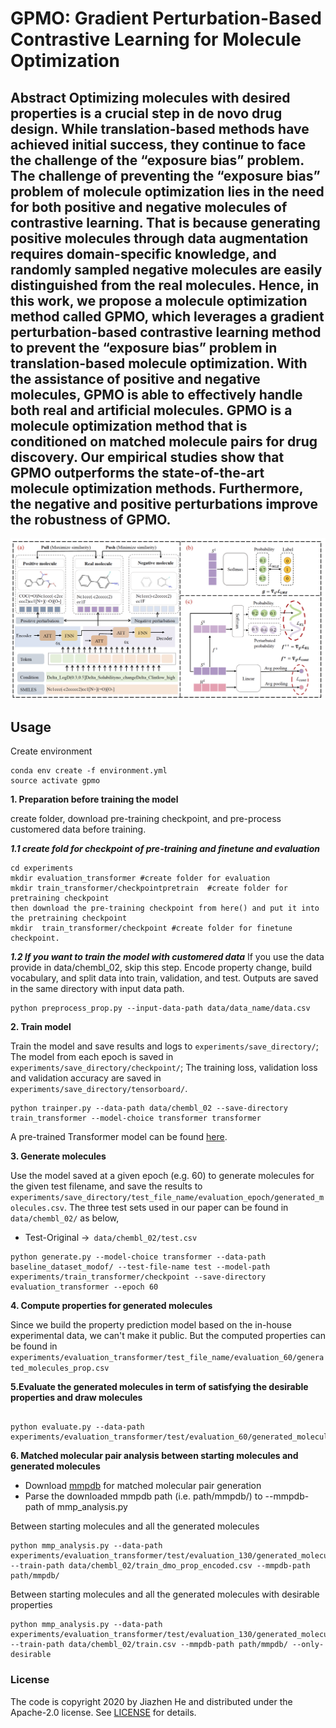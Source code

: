 
# GPMO: Gradient Perturbation-Based Contrastive Learning for Molecule Optimization
## Abstract Optimizing molecules with desired properties is a crucial step in de novo drug design. While translation-based methods have achieved initial success, they continue to face the challenge of the “exposure bias” problem. The challenge of preventing the “exposure bias” problem of molecule optimization lies in the need for both positive and negative molecules of contrastive learning. That is because generating positive molecules through data augmentation requires domain-specific knowledge, and randomly sampled negative molecules are easily distinguished from the real molecules. Hence, in this work, we propose a molecule optimization method called GPMO, which leverages a gradient perturbation-based contrastive learning method to prevent the “exposure bias” problem in translation-based molecule optimization. With the assistance of positive and negative molecules, GPMO is able to effectively handle both real and artificial molecules. GPMO is a molecule optimization method that is conditioned on matched molecule pairs for drug discovery. Our empirical studies show that GPMO outperforms the state-of-the-art molecule optimization methods. Furthermore, the negative and positive perturbations improve the robustness of GPMO.

![Framework](framework.jpg)
## Usage
Create environment 

```
conda env create -f environment.yml
source activate gpmo
```
**1. Preparation before training the model**

create folder, download pre-training checkpoint, and pre-process customered data before training.

***1.1 create fold for checkpoint of pre-training and finetune  and  evaluation***
```
cd experiments
mkdir evaluation_transformer #create folder for evaluation
mkdir train_transformer/checkpointpretrain  #create folder for pretraining checkpoint
then download the pre-training checkpoint from here() and put it into the pretraining checkpoint
mkdir  train_transformer/checkpoint #create folder for finetune checkpoint.
```
***1.2 If you want to train the model with customered data***
If you use the data provide in data/chembl_02, skip this step.
 Encode property change, build vocabulary, and split data into train, validation, and test. Outputs are saved in the same directory with input data path.
```
python preprocess_prop.py --input-data-path data/data_name/data.csv
```
**2. Train model**

 Train the model and save results and logs to `experiments/save_directory/`; The model from each epoch is saved in 
`experiments/save_directory/checkpoint/`; The training loss, validation loss and validation accuracy are saved in `experiments/save_directory/tensorboard/`.
```
python trainper.py --data-path data/chembl_02 --save-directory train_transformer --model-choice transformer transformer
``` 
A pre-trained Transformer model can be found [here](https://zenodo.org/record/5571965#.YWmMoZpBybi).

**3. Generate molecules**

Use the model saved at a given epoch (e.g. 60) to generate molecules for the given test filename, and save the results to `experiments/save_directory/test_file_name/evaluation_epoch/generated_molecules.csv`. The three test sets used in our paper can be found in `data/chembl_02/` as below,

- Test-Original ->` data/chembl_02/test.csv`

```
python generate.py --model-choice transformer --data-path baseline_dataset_modof/ --test-file-name test --model-path experiments/train_transformer/checkpoint --save-directory evaluation_transformer --epoch 60
```   
**4. Compute properties for generated molecules**

Since we build the property prediction model based on the in-house experimental data, we can't make it public. But the computed properties can be found in `experiments/evaluation_transformer/test_file_name/evaluation_60/generated_molecules_prop.csv`

**5.Evaluate the generated molecules in term of satisfying the desirable properties and draw molecules**
```

python evaluate.py --data-path experiments/evaluation_transformer/test/evaluation_60/generated_molecules_prop.csv
```
**6. Matched molecular pair analysis between starting molecules and generated molecules**

- Download [mmpdb](https://github.com/rdkit/mmpdb) for matched molecular pair generation
- Parse the downloaded mmpdb path (i.e. path/mmpdb/) to --mmpdb-path of mmp_analysis.py

Between starting molecules and all the generated molecules
```
python mmp_analysis.py --data-path experiments/evaluation_transformer/test/evaluation_130/generated_molecules.csv  --train-path data/chembl_02/train_dmo_prop_encoded.csv --mmpdb-path path/mmpdb/
```

Between starting molecules and all the generated molecules with desirable properties
```
python mmp_analysis.py --data-path experiments/evaluation_transformer/test/evaluation_130/generated_molecules_statistics.csv --train-path data/chembl_02/train.csv --mmpdb-path path/mmpdb/ --only-desirable
```
### License
The code is copyright 2020 by Jiazhen He and distributed under the Apache-2.0 license. See [LICENSE](LICENSE) for details.
